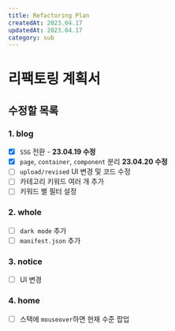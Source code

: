 ```yaml
---
title: Refactoring Plan
createdAt: 2023.04.17
updatedAt: 2023.04.17
category: sub
---
```


# 리팩토링 계획서

## 수정할 목록

### 1. blog

- [x] `SSG` 전환 - **23.04.19 수정**
- [x] `page`, `container`, `component` 분리 **23.04.20 수정**
- [ ] `upload/revised` UI 변경 및 코드 수정
- [ ] 카테고리 키워드 여러 개 추가
- [ ] 키워드 별 필터 설정

### 2. whole

- [ ] `dark mode` 추가
- [ ] `manifest.json` 추가

### 3. notice

- [ ] UI 변경

### 4. home

- [ ] 스택에 `mouseover`하면 현재 수준 팝업
